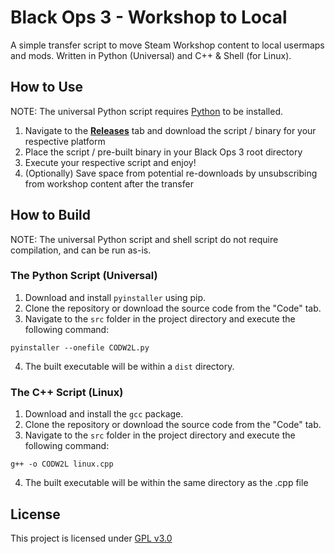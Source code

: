 # Black Ops 3 - Workshop to Local
A simple transfer script to move Steam Workshop content to local usermaps and mods. Written in Python (Universal) and C++ & Shell (for Linux).

## How to Use
NOTE: The universal Python script requires [Python](https://www.python.org/downloads/) to be installed.
1. Navigate to the **[Releases](https://github.com/RebelPolygon/CODW2L/releases/latest)** tab and download the script / binary for your respective platform
2. Place the script / pre-built binary in your Black Ops 3 root directory
3. Execute your respective script and enjoy!
4. (Optionally) Save space from potential re-downloads by unsubscribing from workshop content after the transfer

## How to Build

NOTE: The universal Python script and shell script do not require compilation, and can be run as-is.
### The Python Script (Universal)
1. Download and install `pyinstaller` using pip.
2. Clone the repository or download the source code from the "Code" tab.
3. Navigate to the `src` folder in the project directory and execute the following command:
```
pyinstaller --onefile CODW2L.py
```
4. The built executable will be within a `dist` directory.

### The C++ Script (Linux)
1. Download and install the `gcc` package.
2. Clone the repository or download the source code from the "Code" tab.
3. Navigate to the `src` folder in the project directory and execute the following command:
```
g++ -o CODW2L linux.cpp
```
4. The built executable will be within the same directory as the .cpp file

## License

This project is licensed under [GPL v3.0](LICENSE)
